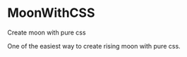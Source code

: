 # MoonWithCSS
Create moon with pure css

One of the easiest way to create rising moon with pure css.
